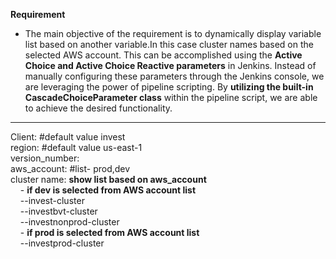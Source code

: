 __Requirement__<br>
- The main objective of the requirement is to dynamically display variable list based on another variable.In this case cluster names based on the selected AWS account. This can be accomplished using the __Active Choice and Active Choice Reactive parameters__ in Jenkins. Instead of manually configuring these parameters through the Jenkins console, we are leveraging the power of pipeline scripting. By __utilizing the built-in CascadeChoiceParameter class__ within the pipeline script, we are able to achieve the desired functionality.<br>
--------------------------------------
Client:  #default value invest <br>
region:   #default value us-east-1 <br>
version_number: <br>
aws_account:  #list- prod,dev<br>
cluster name: __show list based on aws_account__<br>
    - __if dev is selected from AWS account list__<br>
        --invest-cluster<br>
        --investbvt-cluster<br>
        --investnonprod-cluster<br>
    - __if prod is selected from AWS account list__<br>
         --investprod-cluster<br>
